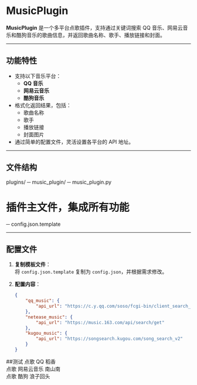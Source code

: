 # MusicPlugin

**MusicPlugin** 是一个多平台点歌插件，支持通过关键词搜索 QQ 音乐、网易云音乐和酷狗音乐的歌曲信息，并返回歌曲名称、歌手、播放链接和封面。

---

## 功能特性

- 支持以下音乐平台：
  - **QQ 音乐**
  - **网易云音乐**
  - **酷狗音乐**
- 格式化返回结果，包括：
  - 歌曲名称
  - 歌手
  - 播放链接
  - 封面图片
- 通过简单的配置文件，灵活设置各平台的 API 地址。

---

## 文件结构
plugins/ 
─ music_plugin/ 
─ music_plugin.py           
# 插件主文件，集成所有功能  
─ config.json.template

---

## 配置文件

1. **复制模板文件**：  
   将 `config.json.template` 复制为 `config.json`，并根据需求修改。

2. **配置内容**：
   ```json
   {
       "qq_music": {
           "api_url": "https://c.y.qq.com/soso/fcgi-bin/client_search_cp"
       },
       "netease_music": {
           "api_url": "https://music.163.com/api/search/get"
       },
       "kugou_music": {
           "api_url": "https://songsearch.kugou.com/song_search_v2"
       }
   }

##测试
点歌 QQ 稻香  
点歌 网易云音乐 南山南  
点歌 酷狗 浪子回头

